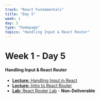```yaml
---
track: "React Fundamentals"
title: "Day 5"
week: 1
day: 5
type: "homepage"
topics: "Handling Input & React Router"
---
```



# Week 1 - Day 5

#### Handling Input & React Router
- [**Lecture:** Handling Input in React](/react-fundamentals/week-1/day-5/lecture-materials/handling-input-in-react/)
- [**Lecture:** Intro to React Router](/react-fundamentals/week-1/day-5/lecture-materials/intro-to-react-router/)
- [**Lab:** React Router Lab](/react-fundamentals/week-1/day-5/labs/react-router-lab/) - **Non-Deliverable**